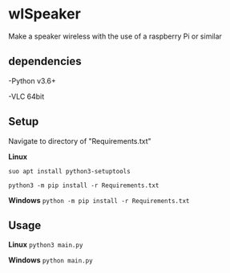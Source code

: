 # wlSpeaker
Make a speaker wireless with the use of a raspberry Pi or similar

## dependencies
 -Python v3.6+
 
 -VLC 64bit

## Setup
Navigate to directory of "Requirements.txt"

**Linux**

`suo apt install python3-setuptools`

`python3 -m pip install -r Requirements.txt`

**Windows**
`python -m pip install -r Requirements.txt`

## Usage
**Linux** `python3 main.py`

**Windows** `python main.py`
